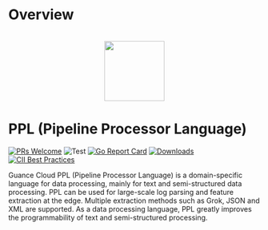 # Overview
<div align="center">
<br/>

<img src="./docs/images/icon-color.svg" width="120">

</div>

# PPL (Pipeline Processor Language)

[![PRs Welcome](https://img.shields.io/badge/PRs-welcome-brightgreen.svg?style=flat&logo=github&color=2370ff&labelColor=454545)](http://makeapullrequest.com)
![Test](https://github.com/GuanceCloud/ppl/actions/workflows/main.yml/badge.svg)
[![Go Report Card](https://goreportcard.com/badge/github.com/GuanceCloud/ppl)](https://goreportcard.com/report/github.com/GuanceCloud/ppl)
[![Downloads](https://img.shields.io/github/downloads/GuanceCloud/ppl/total.svg)](https://github.com/GuanceCloud/ppl/releases)
[![CII Best Practices](https://bestpractices.coreinfrastructure.org/projects/6660/badge)](https://bestpractices.coreinfrastructure.org/projects/6660)

Guance Cloud PPL (Pipeline Processor Language) is a domain-specific language for data processing, mainly for text and semi-structured data processing. PPL can be used for large-scale log parsing and feature extraction at the edge. Multiple extraction methods such as Grok, JSON and XML are supported.
As a data processing language, PPL greatly improves the programmability of text and semi-structured processing.
